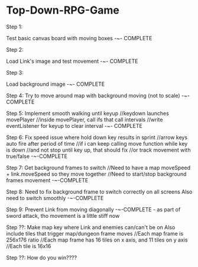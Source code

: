 # Top-Down-RPG-Game

Step 1:

Test basic canvas board with moving boxes
-~- COMPLETE

Step 2:

Load Link's image and test movement
-~- COMPLETE

Step 3:

Load background image
-~- COMPLETE

Step 4:
Try to move around map with background moving (not to scale)
-~- COMPLETE

Step 5:
Implement smooth walking until keyup
//keydown launches movePlayer
//inside movePlayer, call ifs that call intervals
//write eventListener for keyup to clear interval
-~- COMPLETE

Step 6:
Fix speed issue where hold down key results in sprint
//arrow keys auto fire after period of time
//if i can keep calling move function while key is down
//and not stop until key up, that should fix
//or track movement with true/false
-~-COMPLETE

Step 7:
Get background frames to switch
//Need to have a map moveSpeed + link.moveSpeed so they move together
//Need to start/stop background frames movement
-~-COMPLETE

Step 8:
Need to fix background frame to switch correctly on all screens
Also need to switch smoothly
-~-COMPLETE

Step 9:
Prevent Link from moving diagonally
-~-COMPLETE - as part of sword attack, tho movement is a little stiff now


Step ??:
Make map key where Link and enemies can/can't be on
Also include tiles that trigger map/dungeon frame moves
//Each map frame is 256x176 ratio
//Each map frame has 16 tiles on x axis, and 11 tiles on y axis
//Each tile is 16x16

Step ??:
How do you win????

